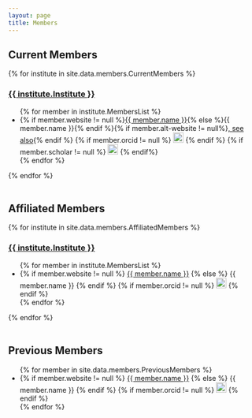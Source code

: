 ```yaml
---
layout: page
title: Members
---
```


<section class="row">
  <h2>Current Members</h2>  

{% for institute in site.data.members.CurrentMembers %}  
  <section class="small-5 medium-4 columns">
  <div class="shaded_box">
  <h3 style="text-decoration: underline;">{{ institute.Institute }} </h3>
  <ul >
  {% for member in institute.MembersList %}
  <li> {% if member.website != null %}<a href="{{ member.website }}" target="_blank" rel="noopener noreferrer">{{ member.name }}</a>{% else %}{{ member.name }}{% endif %}{% if member.alt-website != null%}<a href="{{ member.alt-website }}" target="_blank" rel="noopener noreferrer">, see also</a>{% endif %}
  {% if member.orcid != null %}
    <a href="{{ member.orcid }}" target="_blank" rel="noopener noreferrer"><img alt="ORCID logo" src="/images/logos/orcid_32x32.png" width="21" height="21"/></a>
  {% endif %}
  {% if member.scholar != null %}
    <a href="{{ member.scholar }}" target="_blank" rel="noopener noreferrer"><img alt="Google Scholar Logo" src="/images/logos/gscholar32x32.png" width="21" height="21"/></a>
  {% endif%}
  </li>
  {% endfor %}
  </ul>
  </div>
  </section>
{% endfor  %}

</section>
<br>

<section class="row">

<h2> Affiliated Members </h2>
{% for institute in site.data.members.AffiliatedMembers %}
  <section class="small-5 medium-4 columns">
  <div class="shaded_box">
  <h3 style="text-decoration: underline;">{{ institute.Institute }}</h3>

  <ul>
  {% for member in institute.MembersList %}
    <li>
    {% if member.website != null %}
      <a href="{{ member.website }}" target="_blank" rel="noopener noreferrer">{{ member.name }}</a>
    {% else %}
      {{ member.name }}
    {% endif %}
    {% if member.orcid != null %}
      <a href="{{ member.orcid }}" target="_blank" rel="noopener noreferrer"><img alt="ORCID logo" src="/images/logos/orcid_32x32.png" width="21" height="21"/></a>
    {% endif %}
    </li>
  {% endfor %}
  </ul>
  </div>
  </section>
{% endfor %}
</section>
<br>

<section class="row">
<h2> Previous Members </h2>
<div class="shaded_box">
<ul>
{% for member in site.data.members.PreviousMembers %}   
  <li>
  {% if member.website != null %}
    <a href="{{ member.website }}" target="_blank" rel="noopener noreferrer">{{ member.name }}</a>
  {% else %}
    {{ member.name }}
  {% endif %}
  {% if member.orcid != null %}
  <a href="{{ member.orcid }}" target="_blank" rel="noopener noreferrer"><img alt="ORCID logo" src="/images/logos/orcid_32x32.png" width="21" height="21"/></a>
  {% endif %}
  </li>
{% endfor %}
</ul>
</div>
</section>

